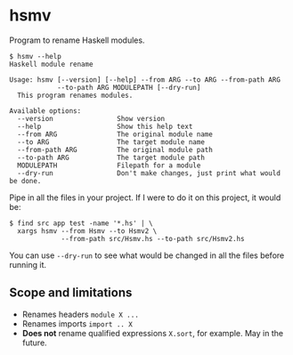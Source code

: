 # hsmv

Program to rename Haskell modules.

    $ hsmv --help
    Haskell module rename

    Usage: hsmv [--version] [--help] --from ARG --to ARG --from-path ARG
                --to-path ARG MODULEPATH [--dry-run]
      This program renames modules.

    Available options:
      --version                Show version
      --help                   Show this help text
      --from ARG               The original module name
      --to ARG                 The target module name
      --from-path ARG          The original module path
      --to-path ARG            The target module path
      MODULEPATH               Filepath for a module
      --dry-run                Don't make changes, just print what would be done.

Pipe in all the files in your project. If I were to do it on this
project, it would be:

    $ find src app test -name '*.hs' | \
      xargs hsmv --from Hsmv --to Hsmv2 \
                 --from-path src/Hsmv.hs --to-path src/Hsmv2.hs

You can use `--dry-run` to see what would be changed in all the files
before running it.

## Scope and limitations

* Renames headers `module X ...`
* Renames imports `import .. X`
* **Does not** rename qualified expressions `X.sort`, for
  example. May in the future.
